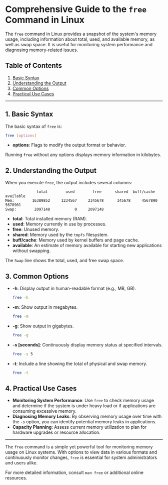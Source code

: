 
# Comprehensive Guide to the `free` Command in Linux

The `free` command in Linux provides a snapshot of the system's memory usage, including information about total, used, and available memory, as well as swap space. It is useful for monitoring system performance and diagnosing memory-related issues.

## Table of Contents
1. [Basic Syntax](#basic-syntax)
2. [Understanding the Output](#understanding-the-output)
3. [Common Options](#common-options)
4. [Practical Use Cases](#practical-use-cases)

---

## 1. Basic Syntax

The basic syntax of `free` is:
```bash
free [options]
```
- **options**: Flags to modify the output format or behavior.

Running `free` without any options displays memory information in kilobytes.

## 2. Understanding the Output

When you execute `free`, the output includes several columns:
```
              total        used        free      shared  buff/cache   available
Mem:        16389852     1234567     2345678      345678     4567890     5678901
Swap:        2097148           0     2097148
```
- **total**: Total installed memory (RAM).
- **used**: Memory currently in use by processes.
- **free**: Unused memory.
- **shared**: Memory used by the `tmpfs` filesystem.
- **buff/cache**: Memory used by kernel buffers and page cache.
- **available**: An estimate of memory available for starting new applications without swapping.

The `Swap` line shows the total, used, and free swap space.

## 3. Common Options

- **-h**: Display output in human-readable format (e.g., MB, GB).
  ```bash
  free -h
  ```
- **-m**: Show output in megabytes.
  ```bash
  free -m
  ```
- **-g**: Show output in gigabytes.
  ```bash
  free -g
  ```
- **-s [seconds]**: Continuously display memory status at specified intervals.
  ```bash
  free -s 5
  ```
- **-t**: Include a line showing the total of physical and swap memory.
  ```bash
  free -t
  ```

## 4. Practical Use Cases

- **Monitoring System Performance**: Use `free` to check memory usage and determine if the system is under heavy load or if applications are consuming excessive memory.
- **Diagnosing Memory Leaks**: By observing memory usage over time with the `-s` option, you can identify potential memory leaks in applications.
- **Capacity Planning**: Assess current memory utilization to plan for hardware upgrades or resource allocation.

---

The `free` command is a simple yet powerful tool for monitoring memory usage on Linux systems. With options to view data in various formats and continuously monitor changes, `free` is essential for system administrators and users alike.

For more detailed information, consult `man free` or additional online resources.
